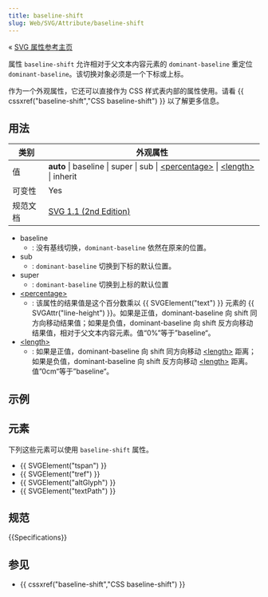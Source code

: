 ```yaml
---
title: baseline-shift
slug: Web/SVG/Attribute/baseline-shift
---
```


« [SVG 属性参考主页](/zh-CN/SVG/Attribute)

属性 `baseline-shift` 允许相对于父文本内容元素的 `dominant-baseline` 重定位 `dominant-baseline`。该切换对象必须是一个下标或上标。

作为一个外观属性，它还可以直接作为 CSS 样式表内部的属性使用。请看 {{ cssxref("baseline-shift","CSS baseline-shift") }} 以了解更多信息。

## 用法

| 类别     | 外观属性                                                                                                   |
| -------- | ---------------------------------------------------------------------------------------------------------- |
| 值       | **auto** \| baseline \| super \| sub \| [\<percentage>](/zh-CN/Web/SVG/Content_type#Percentage) \| [\<length>](/zh-CN/Web/SVG/Content_type#Length) \| inherit |
| 可变性   | Yes                                                                                                        |
| 规范文档 | [SVG 1.1 (2nd Edition)](http://www.w3.org/TR/SVG11/text.html#BaselineShiftProperty)                        |

- baseline
  - : 没有基线切换，`dominant-baseline` 依然在原来的位置。
- sub
  - : `dominant-baseline` 切换到下标的默认位置。
- super
  - : `dominant-baseline` 切换到上标的默认位置
- [\<percentage>](/zh-CN/Web/SVG/Content_type#Percentage)
  - : 该属性的结果值是这个百分数乘以 {{ SVGElement("text") }} 元素的 {{ SVGAttr("line-height") }}。如果是正值，dominant-baseline 向 shift 同方向移动结果值；如果是负值，dominant-baseline 向 shift 反方向移动结果值，相对于父文本内容元素。值“0%”等于”baseline“。
- [\<length>](/zh-CN/Web/SVG/Content_type#Length)
  - : 如果是正值，dominant-baseline 向 shift 同方向移动 [\<length>](/zh-CN/Web/SVG/Content_type#Length) 距离；如果是负值，dominant-baseline 向 shift 反方向移动 [\<length>](/zh-CN/Web/SVG/Content_type#Length) 距离。值”0cm“等于”baseline“。

## 示例

## 元素

下列这些元素可以使用 `baseline-shift` 属性。

- {{ SVGElement("tspan") }}
- {{ SVGElement("tref") }}
- {{ SVGElement("altGlyph") }}
- {{ SVGElement("textPath") }}

## 规范

{{Specifications}}

## 参见

- {{ cssxref("baseline-shift","CSS baseline-shift") }}
